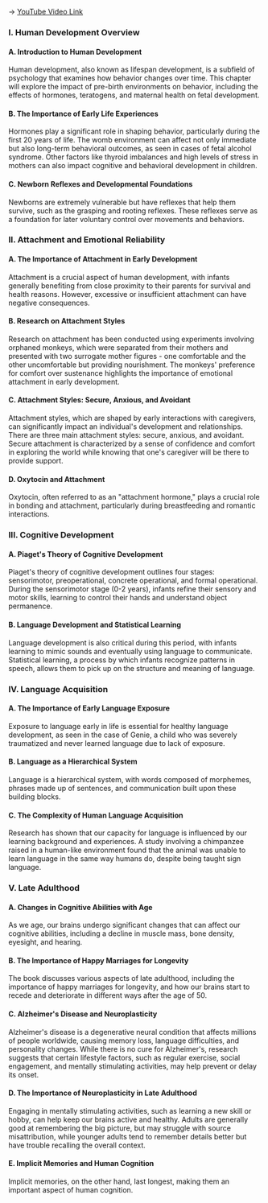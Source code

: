 -> [YouTube Video Link](https://www.youtube.com/watch?v=rjgVu844k5I&list=PLWoagukcejEx2ekCL_IH8oE0tSwwYvvtJ&index=9&pp=iAQB)

### I. Human Development Overview
#### A. Introduction to Human Development

Human development, also known as lifespan development, is a subfield of psychology that examines how behavior changes over time. This chapter will explore the impact of pre-birth environments on behavior, including the effects of hormones, teratogens, and maternal health on fetal development.

#### B. The Importance of Early Life Experiences

Hormones play a significant role in shaping behavior, particularly during the first 20 years of life. The womb environment can affect not only immediate but also long-term behavioral outcomes, as seen in cases of fetal alcohol syndrome. Other factors like thyroid imbalances and high levels of stress in mothers can also impact cognitive and behavioral development in children.

#### C. Newborn Reflexes and Developmental Foundations

Newborns are extremely vulnerable but have reflexes that help them survive, such as the grasping and rooting reflexes. These reflexes serve as a foundation for later voluntary control over movements and behaviors.

### II. Attachment and Emotional Reliability
#### A. The Importance of Attachment in Early Development

Attachment is a crucial aspect of human development, with infants generally benefiting from close proximity to their parents for survival and health reasons. However, excessive or insufficient attachment can have negative consequences.

#### B. Research on Attachment Styles

Research on attachment has been conducted using experiments involving orphaned monkeys, which were separated from their mothers and presented with two surrogate mother figures - one comfortable and the other uncomfortable but providing nourishment. The monkeys' preference for comfort over sustenance highlights the importance of emotional attachment in early development.

#### C. Attachment Styles: Secure, Anxious, and Avoidant

Attachment styles, which are shaped by early interactions with caregivers, can significantly impact an individual's development and relationships. There are three main attachment styles: secure, anxious, and avoidant. Secure attachment is characterized by a sense of confidence and comfort in exploring the world while knowing that one's caregiver will be there to provide support.

#### D. Oxytocin and Attachment

Oxytocin, often referred to as an "attachment hormone," plays a crucial role in bonding and attachment, particularly during breastfeeding and romantic interactions.

### III. Cognitive Development
#### A. Piaget's Theory of Cognitive Development

Piaget's theory of cognitive development outlines four stages: sensorimotor, preoperational, concrete operational, and formal operational. During the sensorimotor stage (0-2 years), infants refine their sensory and motor skills, learning to control their hands and understand object permanence.

#### B. Language Development and Statistical Learning

Language development is also critical during this period, with infants learning to mimic sounds and eventually using language to communicate. Statistical learning, a process by which infants recognize patterns in speech, allows them to pick up on the structure and meaning of language.

### IV. Language Acquisition
#### A. The Importance of Early Language Exposure

Exposure to language early in life is essential for healthy language development, as seen in the case of Genie, a child who was severely traumatized and never learned language due to lack of exposure.

#### B. Language as a Hierarchical System

Language is a hierarchical system, with words composed of morphemes, phrases made up of sentences, and communication built upon these building blocks.

#### C. The Complexity of Human Language Acquisition

Research has shown that our capacity for language is influenced by our learning background and experiences. A study involving a chimpanzee raised in a human-like environment found that the animal was unable to learn language in the same way humans do, despite being taught sign language.

### V. Late Adulthood
#### A. Changes in Cognitive Abilities with Age

As we age, our brains undergo significant changes that can affect our cognitive abilities, including a decline in muscle mass, bone density, eyesight, and hearing.

#### B. The Importance of Happy Marriages for Longevity

The book discusses various aspects of late adulthood, including the importance of happy marriages for longevity, and how our brains start to recede and deteriorate in different ways after the age of 50.

#### C. Alzheimer's Disease and Neuroplasticity

Alzheimer's disease is a degenerative neural condition that affects millions of people worldwide, causing memory loss, language difficulties, and personality changes. While there is no cure for Alzheimer's, research suggests that certain lifestyle factors, such as regular exercise, social engagement, and mentally stimulating activities, may help prevent or delay its onset.

#### D. The Importance of Neuroplasticity in Late Adulthood

Engaging in mentally stimulating activities, such as learning a new skill or hobby, can help keep our brains active and healthy. Adults are generally good at remembering the big picture, but may struggle with source misattribution, while younger adults tend to remember details better but have trouble recalling the overall context.

#### E. Implicit Memories and Human Cognition

Implicit memories, on the other hand, last longest, making them an important aspect of human cognition.